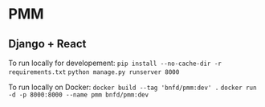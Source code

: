 # PMM

## Django + React

To run locally for developement:
```pip install --no-cache-dir -r requirements.txt```
```python manage.py runserver 8000```

To run locally on Docker:
```docker build --tag 'bnfd/pmm:dev' .```
```docker run -d -p 8000:8000 --name pmm bnfd/pmm:dev```
